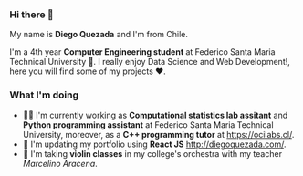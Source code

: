 ### Hi there 👋

My name is **Diego Quezada** and I'm from Chile.

I'm a 4th year **Computer Engineering student** at Federico Santa Maria Technical University 🏰. I really enjoy Data Science and Web Development!, here you will find some of my projects ❤️.

### What I'm doing
- 👨‍🏫 I'm currently working as **Computational statistics lab assitant** and **Python programming assistant** at Federico Santa Maria Technical University,  moreover, as a **C++ programming tutor** at https://ocilabs.cl/.
- 📘 I'm updating my portfolio using **React JS** http://diegoquezada.com/.
- 🎻 I'm taking **violin classes** in my college's orchestra with my teacher *Marcelino Aracena*.
